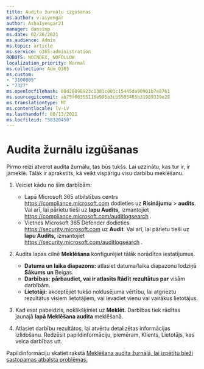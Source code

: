 ```yaml
---
title: Audita žurnālu izgūšanas
ms.author: v-aiyengar
author: AshaIyengar21
manager: dansimp
ms.date: 02/26/2021
ms.audience: Admin
ms.topic: article
ms.service: o365-administration
ROBOTS: NOINDEX, NOFOLLOW
localization_priority: Normal
ms.collection: Adm_O365
ms.custom:
- "3100005"
- "7327"
ms.openlocfilehash: 88d28898923c1381c001c15445da90901b7e8761
ms.sourcegitcommit: ab75f66355116e995b3cb5505465b31989339e28
ms.translationtype: MT
ms.contentlocale: lv-LV
ms.lasthandoff: 08/13/2021
ms.locfileid: "58320450"
---
```

# <a name="retrieve-the-audit-logs"></a>Audita žurnālu izgūšanas

Pirmo reizi atverot audita žurnālu, tas būs tukšs. Lai uzzinātu, kas tur ir, ir jāmeklē. Tālāk ir aprakstīts, kā veikt vispārīgu visu darbību meklēšanu.

1. Veiciet kādu no šīm darbībām:
   - Lapā Microsoft 365 atbilstības centrs <https://compliance.microsoft.com> dodieties uz **Risinājumu** \> **audits**. Vai arī, lai pārietu tieši uz **lapu Audits,** izmantojiet <https://compliance.microsoft.com/auditlogsearch> .
   - Vietnes Microsoft 365 Defender dodieties <https://security.microsoft.com> uz **Audit**. Vai arī, lai pārietu tieši uz **lapu Audits,** izmantojiet <https://security.microsoft.com/auditlogsearch> .

2. Audita  lapas cilnē **Meklēšana** konfigurējiet tālāk norādītos iestatījumus.
   - **Datuma un laika diapazons:** atlasiet datuma/laika diapazonu lodziņā **Sākums** **un** Beigas.
   - **Darbības:** **pārbaudiet, vai ir atlasīts Rādīt rezultātus par** visām darbībām.
   - **Lietotāji:** akceptējiet tukšo noklusējuma vērtību, lai atgrieztu rezultātus visiem lietotājiem, vai ievadiet vienu vai vairākus lietotājus.

3. Kad esat pabeidzis, noklikšķiniet uz **Meklēt.** Darbības tiek rādītas jaunajā **lapā Meklēšana audita** meklēšanā.

4. Atlasiet darbību rezultātos, lai atvērtu detalizētas informācijas izlidošanu. Redzēsit papildinformāciju, piemēram, Klients, Lietotājs, kas veica darbības utt.

Papildinformāciju skatiet rakstā [Meklēšana audita žurnālā, lai izpētītu bieži sastopamas atbalsta problēmas.](https://docs.microsoft.com/microsoft-365/compliance/auditing-troubleshooting-scenarios)

